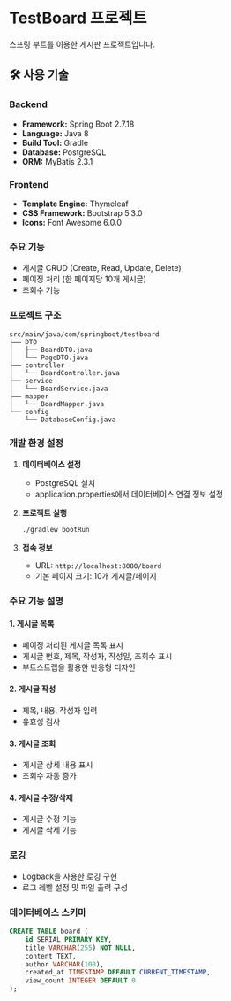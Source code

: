 # TestBoard 프로젝트

스프링 부트를 이용한 게시판 프로젝트입니다.

## 🛠 사용 기술

### Backend
- **Framework:** Spring Boot 2.7.18
- **Language:** Java 8
- **Build Tool:** Gradle
- **Database:** PostgreSQL
- **ORM:** MyBatis 2.3.1

### Frontend
- **Template Engine:** Thymeleaf
- **CSS Framework:** Bootstrap 5.3.0
- **Icons:** Font Awesome 6.0.0

### 주요 기능
- 게시글 CRUD (Create, Read, Update, Delete)
- 페이징 처리 (한 페이지당 10개 게시글)
- 조회수 기능

### 프로젝트 구조
```
src/main/java/com/springboot/testboard
├── DTO
│   ├── BoardDTO.java
│   └── PageDTO.java
├── controller
│   └── BoardController.java
├── service
│   └── BoardService.java
├── mapper
│   └── BoardMapper.java
└── config
    └── DatabaseConfig.java
```

### 개발 환경 설정
1. **데이터베이스 설정**
   - PostgreSQL 설치
   - application.properties에서 데이터베이스 연결 정보 설정

2. **프로젝트 실행**
   ```bash
   ./gradlew bootRun
   ```

3. **접속 정보**
   - URL: `http://localhost:8080/board`
   - 기본 페이지 크기: 10개 게시글/페이지

### 주요 기능 설명

#### 1. 게시글 목록
- 페이징 처리된 게시글 목록 표시
- 게시글 번호, 제목, 작성자, 작성일, 조회수 표시
- 부트스트랩을 활용한 반응형 디자인

#### 2. 게시글 작성
- 제목, 내용, 작성자 입력
- 유효성 검사

#### 3. 게시글 조회
- 게시글 상세 내용 표시
- 조회수 자동 증가

#### 4. 게시글 수정/삭제
- 게시글 수정 기능
- 게시글 삭제 기능

### 로깅
- Logback을 사용한 로깅 구현
- 로그 레벨 설정 및 파일 출력 구성

### 데이터베이스 스키마
```sql
CREATE TABLE board (
    id SERIAL PRIMARY KEY,
    title VARCHAR(255) NOT NULL,
    content TEXT,
    author VARCHAR(100),
    created_at TIMESTAMP DEFAULT CURRENT_TIMESTAMP,
    view_count INTEGER DEFAULT 0
);
```
